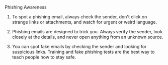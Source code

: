 Phishing Awareness
1. To spot a phishing email, always check the sender, don't click on strange links or attachments, and watch for urgent or weird language.

2. Phishing emails are designed to trick you. Always verify the sender, look closely at the details, and never open anything from an unknown source.

3. You can spot fake emails by checking the sender and looking for suspicious links. Training and fake phishing tests are the best way to teach people how to stay safe.
